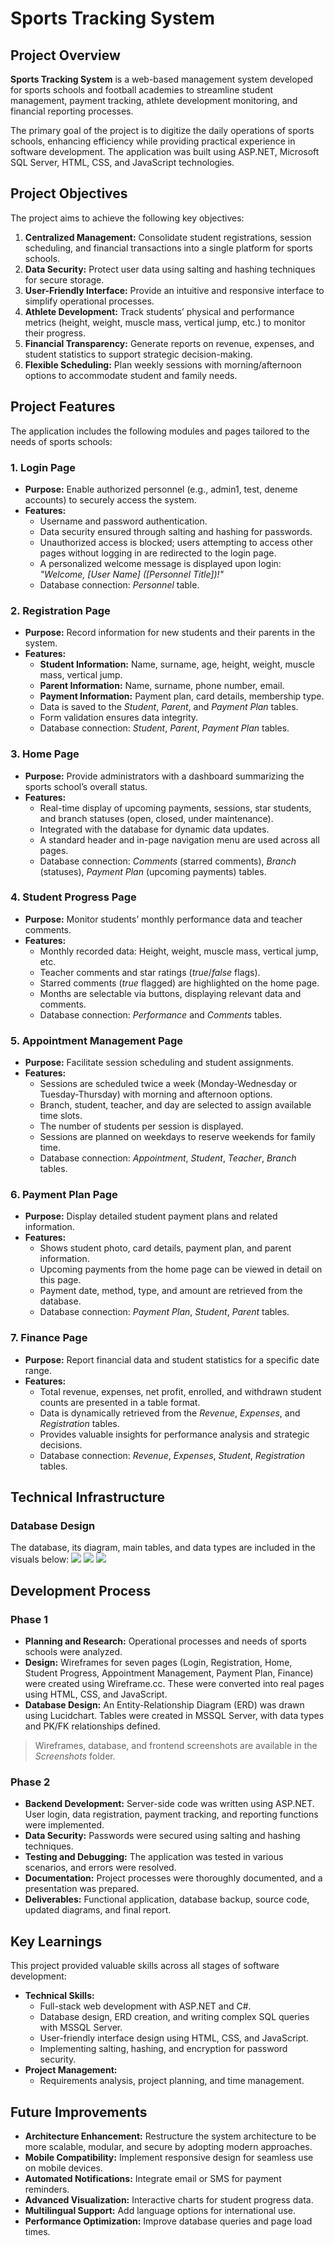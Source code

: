 # Sports Tracking System

## Project Overview

**Sports Tracking System** is a web-based management system developed for sports schools and football academies to streamline student management, payment tracking, athlete development monitoring, and financial reporting processes.

The primary goal of the project is to digitize the daily operations of sports schools, enhancing efficiency while providing practical experience in software development. The application was built using ASP.NET, Microsoft SQL Server, HTML, CSS, and JavaScript technologies.

## Project Objectives

The project aims to achieve the following key objectives:

1. **Centralized Management:** Consolidate student registrations, session scheduling, and financial transactions into a single platform for sports schools.
2. **Data Security:** Protect user data using salting and hashing techniques for secure storage.
3. **User-Friendly Interface:** Provide an intuitive and responsive interface to simplify operational processes.
4. **Athlete Development:** Track students’ physical and performance metrics (height, weight, muscle mass, vertical jump, etc.) to monitor their progress.
5. **Financial Transparency:** Generate reports on revenue, expenses, and student statistics to support strategic decision-making.
6. **Flexible Scheduling:** Plan weekly sessions with morning/afternoon options to accommodate student and family needs.

## Project Features

The application includes the following modules and pages tailored to the needs of sports schools:

### 1. Login Page

- **Purpose:** Enable authorized personnel (e.g., admin1, test, deneme accounts) to securely access the system.
- **Features:**
  - Username and password authentication.
  - Data security ensured through salting and hashing for passwords.
  - Unauthorized access is blocked; users attempting to access other pages without logging in are redirected to the login page.
  - A personalized welcome message is displayed upon login: *"Welcome, [User Name] ([Personnel Title])!"*
  - Database connection: *Personnel* table.

### 2. Registration Page

- **Purpose:** Record information for new students and their parents in the system.
- **Features:**
  - **Student Information:** Name, surname, age, height, weight, muscle mass, vertical jump.
  - **Parent Information:** Name, surname, phone number, email.
  - **Payment Information:** Payment plan, card details, membership type.
  - Data is saved to the *Student*, *Parent*, and *Payment Plan* tables.
  - Form validation ensures data integrity.
  - Database connection: *Student*, *Parent*, *Payment Plan* tables.

### 3. Home Page

- **Purpose:** Provide administrators with a dashboard summarizing the sports school’s overall status.
- **Features:**
  - Real-time display of upcoming payments, sessions, star students, and branch statuses (open, closed, under maintenance).
  - Integrated with the database for dynamic data updates.
  - A standard header and in-page navigation menu are used across all pages.
  - Database connection: *Comments* (starred comments), *Branch* (statuses), *Payment Plan* (upcoming payments) tables.

### 4. Student Progress Page

- **Purpose:** Monitor students’ monthly performance data and teacher comments.
- **Features:**
  - Monthly recorded data: Height, weight, muscle mass, vertical jump, etc.
  - Teacher comments and star ratings (*true*/*false* flags).
  - Starred comments (*true* flagged) are highlighted on the home page.
  - Months are selectable via buttons, displaying relevant data and comments.
  - Database connection: *Performance* and *Comments* tables.

### 5. Appointment Management Page

- **Purpose:** Facilitate session scheduling and student assignments.
- **Features:**
  - Sessions are scheduled twice a week (Monday-Wednesday or Tuesday-Thursday) with morning and afternoon options.
  - Branch, student, teacher, and day are selected to assign available time slots.
  - The number of students per session is displayed.
  - Sessions are planned on weekdays to reserve weekends for family time.
  - Database connection: *Appointment*, *Student*, *Teacher*, *Branch* tables.

### 6. Payment Plan Page

- **Purpose:** Display detailed student payment plans and related information.
- **Features:**
  - Shows student photo, card details, payment plan, and parent information.
  - Upcoming payments from the home page can be viewed in detail on this page.
  - Payment date, method, type, and amount are retrieved from the database.
  - Database connection: *Payment Plan*, *Student*, *Parent* tables.

### 7. Finance Page

- **Purpose:** Report financial data and student statistics for a specific date range.
- **Features:**
  - Total revenue, expenses, net profit, enrolled, and withdrawn student counts are presented in a table format.
  - Data is dynamically retrieved from the *Revenue*, *Expenses*, and *Registration* tables.
  - Provides valuable insights for performance analysis and strategic decisions.
  - Database connection: *Revenue*, *Expenses*, *Student*, *Registration* tables.

## Technical Infrastructure

### Database Design

The database, its diagram, main tables, and data types are included in the visuals below:
![](https://github.com/mehmettguzell/MyProjects/blob/main/Sports_Tracking_Web_App/ScreenShots/DiagramAndDb/Screenshot_1.png)
![](https://github.com/mehmettguzell/MyProjects/blob/main/Sports_Tracking_Web_App/ScreenShots/DiagramAndDb/Screenshot_4.png)
![](https://github.com/mehmettguzell/MyProjects/blob/main/Sports_Tracking_Web_App/ScreenShots/DiagramAndDb/Screenshot_3.png)

## Development Process

### Phase 1

- **Planning and Research:** Operational processes and needs of sports schools were analyzed.
- **Design:** Wireframes for seven pages (Login, Registration, Home, Student Progress, Appointment Management, Payment Plan, Finance) were created using Wireframe.cc. These were converted into real pages using HTML, CSS, and JavaScript.
- **Database Design:** An Entity-Relationship Diagram (ERD) was drawn using Lucidchart. Tables were created in MSSQL Server, with data types and PK/FK relationships defined.

> Wireframes, database, and frontend screenshots are available in the *Screenshots* folder.

### Phase 2

- **Backend Development:** Server-side code was written using ASP.NET. User login, data registration, payment tracking, and reporting functions were implemented.
- **Data Security:** Passwords were secured using salting and hashing techniques.
- **Testing and Debugging:** The application was tested in various scenarios, and errors were resolved.
- **Documentation:** Project processes were thoroughly documented, and a presentation was prepared.
- **Deliverables:** Functional application, database backup, source code, updated diagrams, and final report.

## Key Learnings

This project provided valuable skills across all stages of software development:

- **Technical Skills:**
  - Full-stack web development with ASP.NET and C#.
  - Database design, ERD creation, and writing complex SQL queries with MSSQL Server.
  - User-friendly interface design using HTML, CSS, and JavaScript.
  - Implementing salting, hashing, and encryption for password security.
- **Project Management:**
  - Requirements analysis, project planning, and time management.

## Future Improvements

- **Architecture Enhancement:** Restructure the system architecture to be more scalable, modular, and secure by adopting modern approaches.
- **Mobile Compatibility:** Implement responsive design for seamless use on mobile devices.
- **Automated Notifications:** Integrate email or SMS for payment reminders.
- **Advanced Visualization:** Interactive charts for student progress data.
- **Multilingual Support:** Add language options for international use.
- **Performance Optimization:** Improve database queries and page load times.
